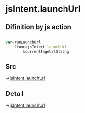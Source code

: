 # jsIntent.launchUrl

## Difinition by js action

```js.js

var=runLaunchUrl
	?func=jsIntent.launchUrl
		&currentPageUrlString
```

## Src

->[jsIntent.launchUrl](https://github.com/puutaro/CommandClick/blob/master/app/src/main/java/com/puutaro/commandclick/fragment_lib/terminal_fragment/js_interface/JsIntent.kt#L73)

## Detail

->[jsIntent.launchUrl](https://github.com/puutaro/CommandClick/blob/master/md/developer/js_interface/details/JsIntent/launchUrl.md)
